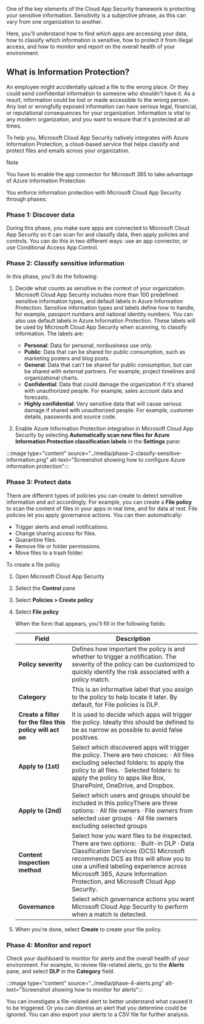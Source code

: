 One of the key elements of the Cloud App Security framework is protecting your sensitive information. Sensitivity is a subjective phrase, as this can vary from one organization to another.

Here, you'll understand how to find which apps are accessing your data, how to classify which information is sensitive, how to protect it from illegal access, and how to monitor and report on the overall health of your environment.

## What is Information Protection?

An employee might accidentally upload a file to the wrong place. Or they could send confidential information to someone who shouldn't have it. As a result, information could be lost or made accessible to the wrong person. Any lost or wrongfully exposed information can have serious legal, financial, or reputational consequences for your organization. Information is vital to any modern organization, and you want to ensure that it's protected at all times.

To help you, Microsoft Cloud App Security natively integrates with Azure Information Protection, a cloud-based service that helps classify and protect files and emails across your organization.

> [!NOTE]
>
> You have to enable the app connector for Microsoft 365 to take advantage of Azure Information Protection

You enforce information protection with Microsoft Cloud App Security through phases:

### Phase 1: Discover data

During this phase, you make sure apps are connected to Microsoft Cloud App Security so it can scan for and classify data, then apply policies and controls. You can do this in two different ways: use an app connector, or use Conditional Access App Control.

### Phase 2: Classify sensitive information

In this phase, you'll do the following:

1. Decide what counts as sensitive in the context of your organization. Microsoft Cloud App Security includes more than 100 predefined sensitive information types, and default labels in Azure Information Protection. Sensitive information types and labels define how to handle, for example, passport numbers and national identity numbers. You can also use default labels in Azure Information Protection. These labels will be used by Microsoft Cloud App Security when scanning, to classify information. The labels are:

   - **Personal**: Data for personal, nonbusiness use only.
   - **Public**: Data that can be shared for public consumption, such as marketing posters and  blog posts.
   - **General**: Data that can't be shared for public consumption, but can be shared with external partners. For example, project timelines and organizational charts.
   - **Confidential**: Data that could damage the organization if it's shared with unauthorized people. For example, sales account data and forecasts.
   - **Highly confidential**: Very sensitive data that will cause serious damage if shared with unauthorized people. For example, customer details, passwords and source code.
1. Enable Azure Information Protection integration in Microsoft Cloud App Security by selecting **Automatically scan new files for Azure Information Protection classification labels** in the **Settings** pane:

:::image type="content" source="../media/phase-2-classify-sensitive-information.png" alt-text="Screenshot showing how to configure Azure information protection":::

### Phase 3: Protect data

There are different types of policies you can create to detect sensitive information and act accordingly. For example, you can create a **File policy** to scan the content of files in your apps in real time, and for data at rest. File policies let you apply governance actions. You can then automatically:

- Trigger alerts and email notifications.
- Change sharing access for files.
- Quarantine files.
- Remove file or folder permissions.
- Move files to a trash folder.

To create a file policy

1. Open Microsoft Cloud App Security
1. Select the **Control** pane
1. Select **Policies > Create policy**
1. Select **File policy**

   When the form that appears, you'll fill in the following fields:

   | Field                                                      | Description |
   | ---------------------------------------------------------- | ------------------------------------------------------------ |
   | **Policy severity**                                        | Defines how important the  policy is and whether to trigger a notification. The severity of the policy  can be customized to quickly identify the risk associated with a policy  match. |
   | **Category**                                               | This is  an informative label that you assign to the policy to help locate it later.  By default, for File policies is DLP. |
   | **Create a filter for the files  this policy will act on** | It  is used to decide which apps will trigger the policy. Ideally this should be  defined to be as narrow as possible to avoid false positives. |
   | **Apply to (1st)**                                         | Select which discovered apps will  trigger the policy. There are two choices:  ·      All files excluding selected folders: to apply the policy  to all files.  ·      Selected folders: to apply the policy to apps like  Box, SharePoint, OneDrive, and Dropbox. |
   | **Apply to (2nd)**                                         | Select which users and groups  should be included in this policyThere are three options:  ·      All file owners  ·      File owners from selected user groups  ·      All file owners excluding selected groups |
   | **Content inspection method**                              | Select how you want files to be  inspected.  There are two options:  ·      Built-in DLP  ·      Data Classification Services (DCS)  Microsoft  recommends DCS as this will allow you to use a unified labeling experience  across Microsoft 365, Azure Information Protection, and Microsoft Cloud App Security. |
   | **Governance**                                             | Select which governance  actions you want Microsoft Cloud App Security to perform when a match is  detected. |

1. When you're done, select **Create** to create your file policy.

### Phase 4: Monitor and report

Check your dashboard to monitor for alerts and the overall health of your environment. For example, to review file-related alerts, go to the **Alerts** pane, and select **DLP** in the **Category** field.

:::image type="content" source="../media/phase-4-alerts.png" alt-text="Screenshot showing how to monitor for alerts":::

You can investigate a file-related alert to better understand what caused it to be triggered. Or you can dismiss an alert that you determine could be ignored. You can also export your alerts to a CSV file for further analysis.
